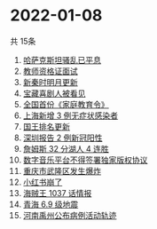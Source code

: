 # 2022-01-08
  共 15条

  <!-- BEGIN -->
  <!-- 最后更新时间:Sat Jan 08 2022 09:11:29 GMT+0000 (Coordinated Universal Time) -->
  1. [哈萨克斯坦骚乱已平息](https://www.zhihu.com/search?q=哈萨克斯坦)
1. [教师资格证面试](https://www.zhihu.com/search?q=教师资格证面试)
1. [新秦时明月更新](https://www.zhihu.com/search?q=新秦时明月)
1. [宝藏喜剧人被看见](https://www.zhihu.com/search?q=一年一度喜剧大赛)
1. [全国首份《家庭教育令》](https://www.zhihu.com/search?q=家庭教育令)
1. [上海新增 3 例无症状感染者](https://www.zhihu.com/search?q=上海疫情)
1. [国王排名更新](https://www.zhihu.com/search?q=国王排名)
1. [深圳报告 2 例新冠阳性](https://www.zhihu.com/search?q=深圳疫情)
1. [詹姆斯 32 分湖人 4 连胜](https://www.zhihu.com/search?q=湖人)
1. [数字音乐平台不得签署独家版权协议](https://www.zhihu.com/search?q=数字音乐平台)
1. [重庆市武隆区发生爆炸](https://www.zhihu.com/search?q=重庆爆炸)
1. [小红书崩了](https://www.zhihu.com/search?q=小红书崩了)
1. [海贼王 1037 话情报](https://www.zhihu.com/search?q=海贼王)
1. [青海 6.9 级地震](https://www.zhihu.com/search?q=青海地震)
1. [河南禹州公布病例活动轨迹](https://www.zhihu.com/search?q=河南疫情)
  <!-- END -->
  